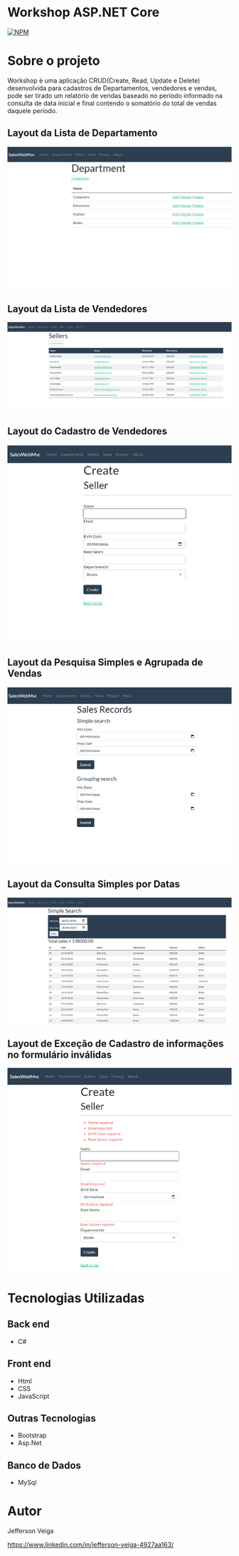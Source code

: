 # Workshop ASP.NET Core 
[![NPM](https://img.shields.io/github/license/jehveiga/workshop-asp-net-core-mvc)](https://github.com/jehveiga/workshop-asp-net-core-mvc/blob/master/LICENSE)

# Sobre o projeto

Workshop é uma aplicação CRUD(Create, Read, Update e Delete) desenvolvida para cadastros de Departamentos, vendedores e vendas, pode ser tirado um relatório de vendas baseado no período informado na consulta de data inicial e final contendo o somatório do total de vendas daquele período.

## Layout da Lista de Departamento

![Lista Department](https://github.com/jehveiga/workshop-asp-net-core-mvc/blob/master/assets/IndexDepartment.png)

## Layout da Lista de Vendedores

![Lista de Vendedores](https://github.com/jehveiga/workshop-asp-net-core-mvc/blob/master/assets/IndexSeller.png)

## Layout do Cadastro de Vendedores

![Cadastro de Vendedores](https://github.com/jehveiga/workshop-asp-net-core-mvc/blob/master/assets/CreateSeller.png)

## Layout da Pesquisa Simples e Agrupada de Vendas

![Tipos de Pesquisa de Vendas](https://github.com/jehveiga/workshop-asp-net-core-mvc/blob/master/assets/SalesRecords.png)

## Layout da Consulta Simples por Datas

![Pesquisa Simples por Data Inicial e Final](https://github.com/jehveiga/workshop-asp-net-core-mvc/blob/master/assets/SalesSimpleSearch.png)

## Layout de Exceção de Cadastro de informações no formulário inválidas

![Cadastro Exceção Formulário](https://github.com/jehveiga/workshop-asp-net-core-mvc/blob/master/assets/ExceptionCreate.png)

# Tecnologias Utilizadas

## Back end

- C#

## Front end

- Html
- CSS
- JavaScript

## Outras Tecnologias

- Bootstrap
- Asp.Net

## Banco de Dados

- MySql

# Autor 

Jefferson Veiga

https://www.linkedin.com/in/jefferson-veiga-4927aa163/
